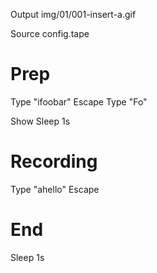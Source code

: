 Output img/01/001-insert-a.gif

Source config.tape
# Prep

Type "ifoobar"
Escape
Type "Fo"

Show
Sleep 1s
# Recording

Type "ahello"
Escape

# End
Sleep 1s
